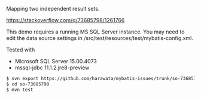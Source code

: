 Mapping two independent result sets.

https://stackoverflow.com/q/73685798/1261766

This demo requires a running MS SQL Server instance.
You may need to edit the data source settings in /src/test/resources/test/mybatis-config.xml.

Tested with

- Microsoft SQL Server 15.00.4073
- mssql-jdbc 11.1.2.jre8-preview

```sh
$ svn export https://github.com/harawata/mybatis-issues/trunk/so-73685798
$ cd so-73685798
$ mvn test
```
